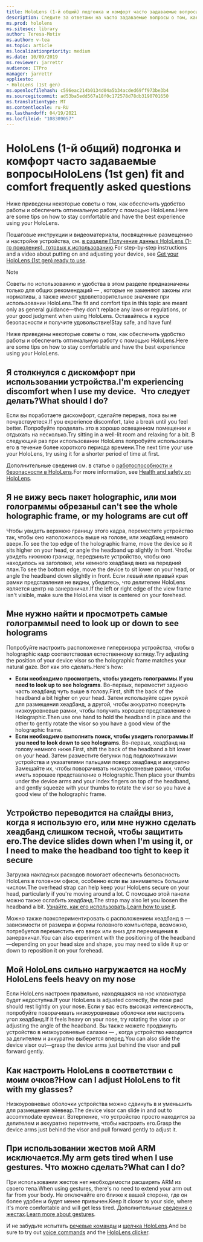 ```yaml
---
title: HoloLens (1-й общий) подгонка и комфорт часто задаваемые вопросы
description: Следите за ответами на часто задаваемые вопросы о том, как подгонять свое устройство в HoloLens (первое поколение) смешанной реальности.
ms.prod: hololens
ms.sitesec: library
author: Teresa-Motiv
ms.author: v-tea
ms.topic: article
ms.localizationpriority: medium
ms.date: 10/09/2019
ms.reviewer: jarrettr
audience: ITPro
manager: jarrettr
appliesto:
- HoloLens (1st gen)
ms.openlocfilehash: c596eac214b0134d04a5b34acded69ff973be3b4
ms.sourcegitcommit: ad53ba5edd567a18f0c172578d78db3190701650
ms.translationtype: MT
ms.contentlocale: ru-RU
ms.lasthandoff: 04/19/2021
ms.locfileid: "108309057"
---
```

# <a name="hololens-1st-gen-fit-and-comfort-frequently-asked-questions"></a><span data-ttu-id="339aa-103">HoloLens (1-й общий) подгонка и комфорт часто задаваемые вопросы</span><span class="sxs-lookup"><span data-stu-id="339aa-103">HoloLens (1st gen) fit and comfort frequently asked questions</span></span>

<span data-ttu-id="339aa-104">Ниже приведены некоторые советы о том, как обеспечить удобство работы и обеспечить оптимальную работу с помощью HoloLens.</span><span class="sxs-lookup"><span data-stu-id="339aa-104">Here are some tips on how to stay comfortable and have the best experience using your HoloLens.</span></span>

<span data-ttu-id="339aa-105">Пошаговые инструкции и видеоматериалы, посвященные размещению и настройке устройства, см. [в разделе Получение данных HoloLens (1-го поколения), готовых к использованию](hololens1-setup.md).</span><span class="sxs-lookup"><span data-stu-id="339aa-105">For step-by-step instructions and a video about putting on and adjusting your device, see [Get your HoloLens (1st gen) ready to use](hololens1-setup.md).</span></span>

> [!NOTE]
> <span data-ttu-id="339aa-106">Советы по использованию и удобства в этом разделе предназначены только для общих рекомендаций &mdash; , которые не заменяют законы или нормативы, а также имеют удовлетворительное значение при использовании HoloLens.</span><span class="sxs-lookup"><span data-stu-id="339aa-106">The fit and comfort tips in this topic are meant only as general guidance&mdash;they don't replace any laws or regulations, or your good judgment when using HoloLens.</span></span> <span data-ttu-id="339aa-107">Оставайтесь в курсе безопасности и получите удовольствие!</span><span class="sxs-lookup"><span data-stu-id="339aa-107">Stay safe, and have fun!</span></span>

<span data-ttu-id="339aa-108">Ниже приведены некоторые советы о том, как обеспечить удобство работы и обеспечить оптимальную работу с помощью HoloLens.</span><span class="sxs-lookup"><span data-stu-id="339aa-108">Here are some tips on how to stay comfortable and have the best experience using your HoloLens.</span></span>

## <a name="im-experiencing-discomfort-when-i-use-my-device-what-should-i-do"></a><span data-ttu-id="339aa-109">Я столкнулся с дискомфорт при использовании устройства.</span><span class="sxs-lookup"><span data-stu-id="339aa-109">I'm experiencing discomfort when I use my device.</span></span> <span data-ttu-id="339aa-110">  Что следует делать?</span><span class="sxs-lookup"><span data-stu-id="339aa-110">What should I do?</span></span>

<span data-ttu-id="339aa-111">Если вы поработаете дискомфорт, сделайте перерыв, пока вы не почувствуетеся.</span><span class="sxs-lookup"><span data-stu-id="339aa-111">If you experience discomfort, take a break until you feel better.</span></span> <span data-ttu-id="339aa-112">Попробуйте проделать это в хорошо освещенном помещении и отдыхать на несколько.</span><span class="sxs-lookup"><span data-stu-id="339aa-112">Try sitting in a well-lit room and relaxing for a bit.</span></span> <span data-ttu-id="339aa-113">В следующий раз при использовании HoloLens попробуйте использовать его в течение более короткого периода времени.</span><span class="sxs-lookup"><span data-stu-id="339aa-113">The next time your use your HoloLens, try using it for a shorter period of time at first.</span></span>

<span data-ttu-id="339aa-114">Дополнительные сведения см. в статье о [работоспособности и безопасности в HoloLens](https://go.microsoft.com/fwlink/p/?LinkId=746661).</span><span class="sxs-lookup"><span data-stu-id="339aa-114">For more information, see [Health and safety on HoloLens](https://go.microsoft.com/fwlink/p/?LinkId=746661).</span></span>

## <a name="i-cant-see-the-whole-holographic-frame-or-my-holograms-are-cut-off"></a><span data-ttu-id="339aa-115">Я не вижу весь пакет holographic, или мои голограммы обрезаны</span><span class="sxs-lookup"><span data-stu-id="339aa-115">I can't see the whole holographic frame, or my holograms are cut off</span></span>

<span data-ttu-id="339aa-116">Чтобы увидеть верхнюю границу этого кадра, переместите устройство так, чтобы оно наположилось выше на голове, или хеадбанд немного вверх.</span><span class="sxs-lookup"><span data-stu-id="339aa-116">To see the top edge of the holographic frame, move the device so it sits higher on your head, or angle the headband up slightly in front.</span></span> <span data-ttu-id="339aa-117">Чтобы увидеть нижнюю границу, передвиньте устройство, чтобы оно находилось на заголовке, или немного хеадбанд вниз на передний план.</span><span class="sxs-lookup"><span data-stu-id="339aa-117">To see the bottom edge, move the device to sit lower on your head, or angle the headband down slightly in front.</span></span> <span data-ttu-id="339aa-118">Если левый или правый края рамки представления не видны, убедитесь, что делителем HoloLens является центр на занервничал.</span><span class="sxs-lookup"><span data-stu-id="339aa-118">If the left or right edge of the view frame isn't visible, make sure the HoloLens visor is centered on your forehead.</span></span>

## <a name="i-need-to-look-up-or-down-to-see-holograms"></a><span data-ttu-id="339aa-119">Мне нужно найти и просмотреть самые голограммы</span><span class="sxs-lookup"><span data-stu-id="339aa-119">I need to look up or down to see holograms</span></span>

<span data-ttu-id="339aa-120">Попробуйте настроить расположение гипервизора устройства, чтобы в holographic кадр соответствовал естественному взгляду.</span><span class="sxs-lookup"><span data-stu-id="339aa-120">Try adjusting the position of your device visor so the holographic frame matches your natural gaze.</span></span> <span data-ttu-id="339aa-121">Вот как это сделать.</span><span class="sxs-lookup"><span data-stu-id="339aa-121">Here's how:</span></span>

- <span data-ttu-id="339aa-122">**Если необходимо просмотреть, чтобы увидеть голограммы**.</span><span class="sxs-lookup"><span data-stu-id="339aa-122">**If you need to look up to see holograms**.</span></span> <span data-ttu-id="339aa-123">Во-первых, переместит заднюю часть хеадбанд чуть выше в голову.</span><span class="sxs-lookup"><span data-stu-id="339aa-123">First, shift the back of the headband a bit higher on your head.</span></span> <span data-ttu-id="339aa-124">Затем используйте один рукой для размещения хеадбанд, а другой, чтобы аккуратно повернуть низкоуровневые рамки, чтобы получить хорошее представление о Holographic.</span><span class="sxs-lookup"><span data-stu-id="339aa-124">Then use one hand to hold the headband in place and the other to gently rotate the visor so you have a good view of the holographic frame.</span></span>
- <span data-ttu-id="339aa-125">**Если необходимо выполнить поиск, чтобы увидеть голограммы**.</span><span class="sxs-lookup"><span data-stu-id="339aa-125">**If you need to look down to see holograms**.</span></span> <span data-ttu-id="339aa-126">Во-первых, хеадбанд на голову немного ниже.</span><span class="sxs-lookup"><span data-stu-id="339aa-126">First, shift the back of the headband a bit lower on your head.</span></span> <span data-ttu-id="339aa-127">Затем разместите бегунки под подлокотниками устройства и указателями пальцами поверх хеадбанд и аккуратно Замещайте их, чтобы поворачивать низкоуровневые рамки, чтобы иметь хорошее представление о Holographic.</span><span class="sxs-lookup"><span data-stu-id="339aa-127">Then place your thumbs under the device arms and your index fingers on top of the headband, and gently squeeze with your thumbs to rotate the visor so you have a good view of the holographic frame.</span></span>

## <a name="the-device-slides-down-when-im-using-it-or-i-need-to-make-the-headband-too-tight-to-keep-it-secure"></a><span data-ttu-id="339aa-128">Устройство переводится на слайды вниз, когда я использую его, или мне нужно сделать хеадбанд слишком тесной, чтобы защитить его.</span><span class="sxs-lookup"><span data-stu-id="339aa-128">The device slides down when I'm using it, or I need to make the headband too tight to keep it secure</span></span>

<span data-ttu-id="339aa-129">Загрузка накладных расходов помогает обеспечить безопасность HoloLens в головном офисе, особенно если вы занимаетесь большим числом.</span><span class="sxs-lookup"><span data-stu-id="339aa-129">The overhead strap can help keep your HoloLens secure on your head, particularly if you're moving around a lot.</span></span> <span data-ttu-id="339aa-130">С помощью этой панели можно также ослабить хеадбанд.</span><span class="sxs-lookup"><span data-stu-id="339aa-130">The strap may also let you loosen the headband a bit.</span></span> <span data-ttu-id="339aa-131">[Узнайте, как его использовать](hololens1-setup.md#adjust-fit).</span><span class="sxs-lookup"><span data-stu-id="339aa-131">[Learn how to use it](hololens1-setup.md#adjust-fit).</span></span>

<span data-ttu-id="339aa-132">Можно также поэкспериментировать с расположением хеадбанд в &mdash; зависимости от размера и формы головного компьютера, возможно, потребуется переместить его вверх или вниз для перемещения в занервничал.</span><span class="sxs-lookup"><span data-stu-id="339aa-132">You can also experiment with the positioning of the headband&mdash;depending on your head size and shape, you may need to slide it up or down to reposition it on your forehead.</span></span>

## <a name="my-hololens-feels-heavy-on-my-nose"></a><span data-ttu-id="339aa-133">Мой HoloLens сильно нагружается на нос</span><span class="sxs-lookup"><span data-stu-id="339aa-133">My HoloLens feels heavy on my nose</span></span>

<span data-ttu-id="339aa-134">Если HoloLens настроен правильно, находящаяся на нос клавиатура будет недоступна.</span><span class="sxs-lookup"><span data-stu-id="339aa-134">If your HoloLens is adjusted correctly, the nose pad should rest lightly on your nose.</span></span> <span data-ttu-id="339aa-135">Если у вас есть высокая интенсивность, попробуйте поворачивать низкоуровневые оболочки или настроить угол хеадбанд.</span><span class="sxs-lookup"><span data-stu-id="339aa-135">If it feels heavy on your nose, try rotating the visor up or adjusting the angle of the headband.</span></span> <span data-ttu-id="339aa-136">Вы также можете продвинуть устройство в низкоуровневые салазки &mdash; , когда устройство находится за делителем и аккуратно выберется вперед.</span><span class="sxs-lookup"><span data-stu-id="339aa-136">You can also slide the device visor out&mdash;grasp the device arms just behind the visor and pull forward gently.</span></span>

## <a name="how-can-i-adjust-hololens-to-fit-with-my-glasses"></a><span data-ttu-id="339aa-137">Как настроить HoloLens в соответствии с моим очков?</span><span class="sxs-lookup"><span data-stu-id="339aa-137">How can I adjust HoloLens to fit with my glasses?</span></span>

<span data-ttu-id="339aa-138">Низкоуровневые оболочки устройства можно сдвинуть в и уменьшить для размещения эйевеар.</span><span class="sxs-lookup"><span data-stu-id="339aa-138">The device visor can slide in and out to accommodate eyewear.</span></span> <span data-ttu-id="339aa-139">Взтерпение, что устройство просто находится за делителем и аккуратно перетяните, чтобы настроить его.</span><span class="sxs-lookup"><span data-stu-id="339aa-139">Grasp the device arms just behind the visor and pull forward gently to adjust it.</span></span>

## <a name="my-arm-gets-tired-when-i-use-gestures-what-can-i-do"></a><span data-ttu-id="339aa-140">При использовании жестов мой ARM исключается.</span><span class="sxs-lookup"><span data-stu-id="339aa-140">My arm gets tired when I use gestures.</span></span> <span data-ttu-id="339aa-141">Что можно сделать?</span><span class="sxs-lookup"><span data-stu-id="339aa-141">What can I do?</span></span>

<span data-ttu-id="339aa-142">При использовании жестов нет необходимости расширять ARM из своего тела.</span><span class="sxs-lookup"><span data-stu-id="339aa-142">When using gestures, there's no need to extend your arm out far from your body.</span></span> <span data-ttu-id="339aa-143">Не отключайте его ближе к вашей стороне, где он более удобен и будет менее привычен.</span><span class="sxs-lookup"><span data-stu-id="339aa-143">Keep it closer to your side, where it's more comfortable and will get less tired.</span></span> <span data-ttu-id="339aa-144">Дополнительные [сведения о жестах](hololens1-basic-usage.md#use-hololens-with-your-hands).</span><span class="sxs-lookup"><span data-stu-id="339aa-144">[Learn more about gestures](hololens1-basic-usage.md#use-hololens-with-your-hands).</span></span>

<span data-ttu-id="339aa-145">И не забудьте испытать [речевые команды](hololens-cortana.md) и [щелчка HoloLens](hololens1-clicker.md).</span><span class="sxs-lookup"><span data-stu-id="339aa-145">And be sure to try out [voice commands](hololens-cortana.md) and the [HoloLens clicker](hololens1-clicker.md).</span></span>
